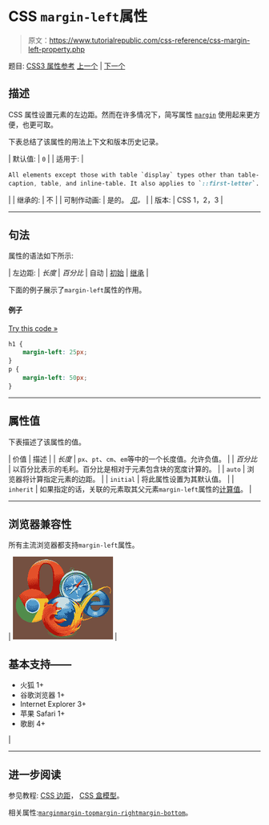 # CSS `margin-left`属性

> 原文：<https://www.tutorialrepublic.com/css-reference/css-margin-left-property.php>

题目: [CSS3 属性参考](css3-properties.php) [上一个](css-margin-bottom-property.php) | [下一个](css-margin-right-property.php)

## 描述

CSS 属性设置元素的左边距。然而在许多情况下，简写属性 [`margin`](css-margin-property.php) 使用起来更方便，也更可取。

下表总结了该属性的用法上下文和版本历史记录。

| 默认值: | `0` |
| 适用于: | 

```css
All elements except those with table `display` types other than table-
caption, table, and inline-table. It also applies to `::first-letter`.
```

 |
| 继承的: | 不 |
| 可制作动画: | 是的。 [*见*](css-animatable-properties.php)*。* |
| 版本: | CSS 1，2，3 |

* * *

## 句法

属性的语法如下所示:

| 左边距: | *长度* &#124; *百分比* &#124; 自动 &#124; [初始](../definitions.php#initial) &#124; [继承](../definitions.php#inherit) |

下面的例子展示了`margin-left`属性的作用。

#### 例子

[Try this code »](../codelab.php?topic=css&file=margin-left-property "Try this code using online Editor")

```css
h1 {
    margin-left: 25px;
}
p {
    margin-left: 50px;
}
```

* * *

## 属性值

下表描述了该属性的值。

| 价值 | 描述 |
| *长度* | `px`、`pt`、`cm`、`em`等中的一个长度值。允许负值。 |
| *百分比* | 以百分比表示的毛利。百分比是相对于元素包含块的宽度计算的。 |
| `auto` | 浏览器将计算指定元素的边距。 |
| `initial` | 将此属性设置为其默认值。 |
| `inherit` | 如果指定的话，关联的元素取其父元素`margin-left`属性的[计算值](../definitions.php#computed-value)。 |

* * *

## 浏览器兼容性

所有主流浏览器都支持`margin-left`属性。

| ![Browsers Icon](img/e9331123c77668c1832e541c2fca1002.png) | 

## 基本支持——

*   火狐 1+
*   谷歌浏览器 1+
*   Internet Explorer 3+
*   苹果 Safari 1+
*   歌剧 4+

 |

* * *

## 进一步阅读

参见教程: [CSS 边距](../css-tutorial/css-margin.php)， [CSS 盒模型](../css-tutorial/css-box-model.php)。

相关属性:[`margin`](css-margin-property.php)[`margin-top`](css-margin-top-property.php)[`margin-right`](css-margin-right-property.php)[`margin-bottom`](css-margin-bottom-property.php)。